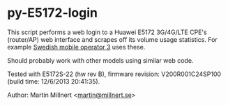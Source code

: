 # py-E5172-login #

This script performs a web login to a Huawei E5172 3G/4G/LTE CPE's (router/AP) web interface
and scrapes off its volume usage statistics.
For example [Swedish mobile operator 3](http://www.tre.se/) uses these.

Should probably work with other models using similar web code.

Tested with E5172S-22 (hw rev B), firmware revision: V200R001C24SP100
(build time: 12/6/2013 20:41:35).

Author: Martin Millnert &lt;<martin@millnert.se>&gt;
